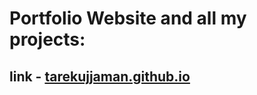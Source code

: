 # Portfolio Website and all my projects:
## link - [tarekujjaman.github.io](https://tarekujjaman.github.io/)

